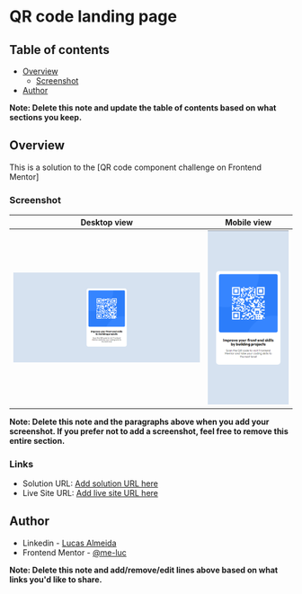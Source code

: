 # QR code landing page

## Table of contents

-   [Overview](#overview)
    -   [Screenshot](#screenshot)
-   [Author](#author)

**Note: Delete this note and update the table of contents based on what sections you keep.**

## Overview

This is a solution to the [QR code component challenge on Frontend Mentor]

### Screenshot

|          Desktop view          |          Mobile view          |
| :----------------------------: | :---------------------------: |
| ![](./images/desktop-view.png) | ![](./images/mobile-view.png) |

**Note: Delete this note and the paragraphs above when you add your screenshot. If you prefer not to add a screenshot, feel free to remove this entire section.**

### Links

-   Solution URL: [Add solution URL here](https://your-solution-url.com)
-   Live Site URL: [Add live site URL here](https://your-live-site-url.com)

## Author

-   Linkedin - [Lucas Almeida](https://www.linkedin.com/in/almeida-lucas1/)
-   Frontend Mentor - [@me-luc](https://www.frontendmentor.io/profile/me-luc)

**Note: Delete this note and add/remove/edit lines above based on what links you'd like to share.**
